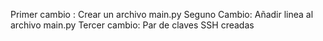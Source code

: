 Primer cambio : Crear un archivo main.py
Seguno Cambio: Añadir linea al archivo main.py
Tercer cambio: Par de claves SSH creadas
